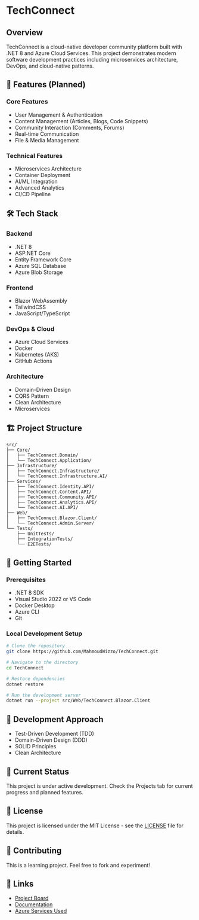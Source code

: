 # TechConnect

## Overview
TechConnect is a cloud-native developer community platform built with .NET 8 and Azure Cloud Services. This project demonstrates modern software development practices including microservices architecture, DevOps, and cloud-native patterns.

## 🚀 Features (Planned)

### Core Features
- User Management & Authentication
- Content Management (Articles, Blogs, Code Snippets)
- Community Interaction (Comments, Forums)
- Real-time Communication
- File & Media Management

### Technical Features
- Microservices Architecture
- Container Deployment
- AI/ML Integration
- Advanced Analytics
- CI/CD Pipeline

## 🛠 Tech Stack

### Backend
- .NET 8
- ASP.NET Core
- Entity Framework Core
- Azure SQL Database
- Azure Blob Storage

### Frontend
- Blazor WebAssembly
- TailwindCSS
- JavaScript/TypeScript

### DevOps & Cloud
- Azure Cloud Services
- Docker
- Kubernetes (AKS)
- GitHub Actions

### Architecture
- Domain-Driven Design
- CQRS Pattern
- Clean Architecture
- Microservices

## 🏗 Project Structure
```
src/
├── Core/
│   ├── TechConnect.Domain/
│   └── TechConnect.Application/
├── Infrastructure/
│   ├── TechConnect.Infrastructure/
│   └── TechConnect.Infrastructure.AI/
├── Services/
│   ├── TechConnect.Identity.API/
│   ├── TechConnect.Content.API/
│   ├── TechConnect.Community.API/
│   ├── TechConnect.Analytics.API/
│   └── TechConnect.AI.API/
├── Web/
│   ├── TechConnect.Blazor.Client/
│   └── TechConnect.Admin.Server/
└── Tests/
    ├── UnitTests/
    ├── IntegrationTests/
    └── E2ETests/
```

## 🚦 Getting Started

### Prerequisites
- .NET 8 SDK
- Visual Studio 2022 or VS Code
- Docker Desktop
- Azure CLI
- Git

### Local Development Setup
```bash
# Clone the repository
git clone https://github.com/MahmoudWizzo/TechConnect.git

# Navigate to the directory
cd TechConnect

# Restore dependencies
dotnet restore

# Run the development server
dotnet run --project src/Web/TechConnect.Blazor.Client
```

## 📝 Development Approach
- Test-Driven Development (TDD)
- Domain-Driven Design (DDD)
- SOLID Principles
- Clean Architecture

## 🌱 Current Status
This project is under active development. Check the Projects tab for current progress and planned features.

## 📜 License
This project is licensed under the MIT License - see the [LICENSE](LICENSE) file for details.

## 🤝 Contributing
This is a learning project. Feel free to fork and experiment!

## 🔗 Links
- [Project Board](https://github.com/users/MahmoudWizzo/projects/1)
- [Documentation](./docs)
- [Azure Services Used](./docs/azure-services.md)
